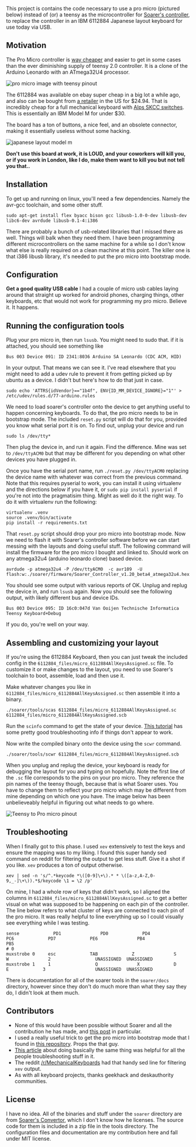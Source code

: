 This project is contains the code necessary to use a pro micro (pictured below) instead of (or) a teensy as the microcontroller for [Soarer's controller](http://deskthority.net/workshop-f7/xt-at-ps2-terminal-to-usb-converter-with-nkro-t2510.html), to replace the controller in an IBM 6112884 Japanese layout keyboard for use today via USB.

## Motivation

The Pro Micro controller is [way cheaper](http://www.alibaba.com/showroom/pro-micro-atmega32u4.html) and easier to get in some cases than the ever diminishing supply of teensy 2.0 controller. 
It is a clone of the Arduino Leonardo with an ATmega32U4 processor.

![pro micro image with teensy pinout](docs/promicro.png)

The 6112884 was available on ebay super cheap in a big lot a while ago, and also can be bought from [a retailer](http://meci.com/nib-ibm-japanese-lettering-typing-computer-102-keyboard-letter-type-6112884.html) in the US for $24.94. That is incredibly cheap for a full mechanical keyboard with [Alps SKCC switches](http://deskthority.net/wiki/Alps_SKCC_series). This is essentially an IBM Model M for under $30.

The board has a ton of buttons, a nice feel, and an obsolete connector, making it essentially useless without some hacking. 

![japanese layout model m](docs/6112884.jpg)

**Don't use this board at work, it is LOUD, and your coworkers will kill you, or if you work in London, like I do, make them want to kill you but not tell you that..**

## Installation

To get up and running on linux, you'll need a few dependencies. Namely the avr-gcc toolchain, and some other stuff. 

`sudo apt-get install flex byacc bison gcc libusb-1.0-0-dev libusb-dev libc6-dev avrdude libusb-0.1-4:i386`

There are probably a bunch of usb-related libraries that I missed there as well. Things will balk when they need them. I have been programming different microcontrollers on the same machine for a while so I don't know what else is really required on a clean machine at this point. The killer one is that i386 libusb library, it's needed to put the pro micro into bootstrap mode. 

## Configuration

**Get a good quality USB cable**
I had a couple of micro usb cables laying around that straight up worked for android phones, charging things, other keyboards, etc that would not work for programming my pro micro. Believe it. It happens.

## Running the configuration tools

Plug your pro micro in, then run `lsusb`. You might need to sudo that. if it is attached, you should see something like

    Bus 003 Device 091: ID 2341:8036 Arduino SA Leonardo (CDC ACM, HID)

In your output. That means we can see it. I've read elsewhere that you might need to add a udev rule to prevent it from getting picked up by ubuntu as a device. I didn't but here's how to do that just in case. 

    sudo echo 'ATTRS{idVendor}=="1b4f", ENV{ID_MM_DEVICE_IGNORE}="1"' > /etc/udev/rules.d/77-arduino.rules

We need to load soarer's controller onto the device to get anything useful to happen concerning keyboards. To do that, the pro micro needs to be in bootstrap mode. The included `reset.py` script will do that for you, provided you know what serial port it is on. To find out, unplug your device and run

    sudo ls /dev/tty*

Then plug the device in, and run it again. Find the difference. Mine was set to `/dev/ttyACM0` but that may be different for you depending on what other devices you have plugged in.

Once you have the serial port name, run `./reset.py /dev/ttyACM0` replacing the device name with whatever was correct from the previous command. 
Note that this requires pyserial to work, you can install it using virtualenv and the directions below if you have it, or `sudo pip install pyserial` if you're not into the pragmatisim thing. Might as well do it the right way. To do it with virtualenv run the following:

    virtualenv .venv
    source .venv/bin/activate
    pip install -r requirements.txt

That `reset.py` script should drop your pro micro into bootstrap mode. Now we need to flash it with Soarer's controller software before we can start messing with the layouts and doing useful stuff.
The following command will install the firmware for the pro micro I bought and linked to. Should work on any atmega32u4 (arduino leonardo clone) based device. 

    avrdude -p atmega32u4 -P /dev/ttyACM0  -c avr109  -U flash:w:./soarer/firmware/Soarer_Controller_v1.20_beta4_atmega32u4.hex

You should see some output with various reports of OK. Unplug and replug the device in, and run `lsusb` again. Now you should see the following output, with likely different bus and device IDs.

    Bus 003 Device 095: ID 16c0:047d Van Ooijen Technische Informatica Teensy Keyboard+Debug

If you do, you're well on your way.

## Assembling and customizing your layout

If you're using the 6112884 Keyboard, then you can just tweak the included config in the `6112884_files/micro_6112884AllKeysAssigned.sc` file. To customize it or make changes to the layout, you need to use Soarer's toolchain to boot, assemble, load and then use it. 

Make whatever changes you like in `6112884_files/micro_6112884AllKeysAssigned.sc` then assemble it into a binary.
  
    ./soarer/tools/scas 6112884_files/micro_6112884AllKeysAssigned.sc 6112884_files/micro_6112884AllKeysAssigned.scb

Run the `scinfo` command to get the state of your device. [This tutorial](http://deskthority.net/workshop-f7/teensy-2-0-alternatives-atmega32u4-t4253-90.html) has some pretty  good troubleshooting info if things don't appear to work.

Now write the compiled binary onto the device using the `scwr` command.

    ./soarer/tools/scwr 6112884_files/micro_6112884AllKeysAssigned.scb

When you unplug and replug the device, your keyboard is ready for debugging the layout for you and typing on hopefully. Note the first line of the `.sc` file corresponds to the pins on your pro micro. They reference the pin names of the teensy though, because that is what Soarer uses. You have to change them to reflect your pro micro which may be different from mine depending on which one you have. The image below has been unbelieveably helpful in figuring out what needs to go where. 

![Teensy to Pro micro pinout](docs/Teensy2-as-ISP_Pro-Micro.jpg)

## Troubleshooting

When I finally got to this phase. I used `xev` extensively to test the keys and ensure the mapping was to my liking. I found this super handy sed command on reddit for filtering the output to get less stuff. Give it a shot if you like. `xev` produces a ton of output otherwise.

    xev | sed -n 's/^.*keycode *\([0-9]\+\).* * \([a-z,A-Z,0-9,_-]\+\)).*$/keycode \1 = \2 /p'

On mine, I had a whole row of keys that didn't work, so I aligned the columns in `6112884_files/micro_6112884AllKeysAssigned.sc` to get a better visual on what was supposed to be happening on each pin of the controller. The line below refers to what cluster of keys are connected to each pin of the pro micro. It was really helpful to line everything up so I could visually see everything while I was testing.

	sense		      PD1			    PD0			    PD4				PC6			    PD7			    PE6				  PB4			    PB5
	# 0
	muxstrobe 0		esc     		TAB			    Z			  	S			      W			      2			    	UNASSIGNED	UNASSIGNED	
	muxstrobe 1		1			      Q			      X			  	D			      E		      	3			    	UNASSIGNED	UNASSIGNED	

There is documentation for all of the soarer tools in the `soarer/docs` directory, however since they don't do much more than what they say they do, I didn't look at them much.

## Contributors

* None of this would have been possible without Soarer and all the contribution he has made, and [this post](https://geekhack.org/index.php?topic=50437.msg1193047#msg1193047) in particular.
* I used a really useful trick to get the pro micro into bootstrap mode that I found in [this repository](https://github.com/nicholaskell/Arduino_Loader). Props the that guy.
* [This article](http://deskthority.net/workshop-f7/how-to-use-a-pro-micro-as-a-cheap-controller-converter-like-soarer-s-t8448.html) about doing basically the same thing was helpful for all the people troubleshooting stuff in it. 
* The reddit [/r/MechanicalKeyboards](https://www.reddit.com/r/MechanicalKeyboards/comments/39pwlo/guidelinux_debug_your_kb_with_command_line_tools/) had that handy sed line for filtering `xev` output.
* As with all keyboard projects, thanks geekhack and deskauthority communities. 

## License

I have no idea. All of the binaries and stuff under the `soarer` directory are from [Soarer's Convertor](http://deskthority.net/workshop-f7/xt-at-ps2-terminal-to-usb-converter-with-nkro-t2510.html), which I don't know how he licenses. The source code for them is included in a zip file in the tools directory.
The configuration files and documentation are my contribution here and fall under MIT license. 
